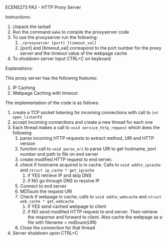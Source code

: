ECEN5273 PA3 - HTTP Proxy Server

Instructions:
1. Unpack the tarball
2. Run the command `make` to compile the proxyserver code
3. To use the proxyserver run the following:
   1. `./proxyserver [port] [timeout_val]`
   2. [port] and [timeout_val] correspond to the port number for the proxy server and the timeout value of the webpage cache
4. To shutdown server input CTRL+C on keyboard

Explanations:

This proxy server has the following features:
1. IP Caching
2. Webpage Caching with timeout

The implementation of the code is as follows:
1. create a TCP socket listening for incoming connections with call to `int open_listenfd`
2. accept incoming connections and create a new thread for each one
3. Each thread makes a call to `void service_http_request` which does the following
   1. parse incoming HTTP requests to extract method, URI and HTTP version
   2. function call to `void parse_uri` to parse URI to get hostname, port number and path to file on end server
   3. create modified HTTP request to end server.
   4. check if hostname acquired is in cache. Calls to `void addto_ipcache` and `struct ip_cache * get_ipcache`
       1. if YES retrieve IP and skip DNS 
      2. if NO go through DNS to resolve IP
   5. Connect to end server
   6. MD5sum the request URI
   7. Check if webpage in cache; calls to `void addto_webcache` and `struct web_cache * get_webcache`
      1. if YES send cached webpage to client
      2. if NO send modified HTTP request to end server. Then retrieve the response and forward to client. Also cache the webpage as a file with filename = md5sum(URI)
   8. Close the connection for that thread
4. Server shutdown upon CTRL+C